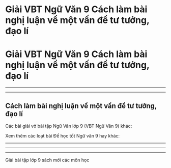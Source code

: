 # Giải VBT Ngữ Văn 9 Cách làm bài nghị luận về một vấn đề tư tưởng, đạo lí

# Giải VBT Ngữ Văn 9 Cách làm bài nghị luận về một vấn đề tư tưởng, đạo lí

* * *

* * *

## Cách làm bài nghị luận về một vấn đề tư tưởng, đạo lí

Các bài giải vở bài tập Ngữ Văn lớp 9 (VBT Ngữ Văn 9) khác:

Xem thêm các loạt bài Để học tốt Ngữ văn 9 hay khác:

* * *

* * *

* * *

Giải bài tập lớp 9 sách mới các môn học
